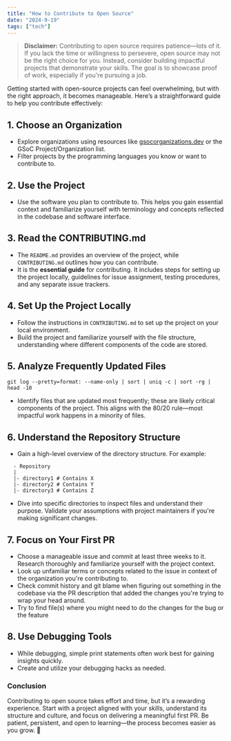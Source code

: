 ```yaml
---
title: "How to Contribute to Open Source"  
date: "2024-9-19"  
tags: ["tech"]  
---
```


> **Disclaimer:** Contributing to open source requires patience—lots of it. If you lack the time or willingness to persevere, open source may not be the right choice for you. Instead, consider building impactful projects that demonstrate your skills. The goal is to showcase proof of work, especially if you're pursuing a job.

Getting started with open-source projects can feel overwhelming, but with the right approach, it becomes manageable. Here’s a straightforward guide to help you contribute effectively:

## 1. **Choose an Organization**
- Explore organizations using resources like [gsocorganizations.dev](https://gsocorganizations.dev) or the GSoC Project/Organization list.
- Filter projects by the programming languages you know or want to contribute to.

## 2. **Use the Project**
- Use the software you plan to contribute to. This helps you gain essential context and familiarize yourself with terminology and concepts reflected in the codebase and software interface.

## 3. **Read the CONTRIBUTING.md**
- The `README.md` provides an overview of the project, while `CONTRIBUTING.md` outlines how you can contribute. 
- It is the **essential guide** for contributing. It includes steps for setting up the project locally, guidelines for issue assignment, testing procedures, and any separate issue trackers.

## 4. **Set Up the Project Locally**
- Follow the instructions in `CONTRIBUTING.md` to set up the project on your local environment.
- Build the project and familiarize yourself with the file structure, understanding where different components of the code are stored.

## 5. **Analyze Frequently Updated Files**
```
git log --pretty=format: --name-only | sort | uniq -c | sort -rg | head -10
```
- Identify files that are updated most frequently; these are likely critical components of the project. This aligns with the 80/20 rule—most impactful work happens in a minority of files.

## 6. **Understand the Repository Structure**
- Gain a high-level overview of the directory structure. For example:

```
  - Repository
  |
  |- directory1 # Contains X
  |- directory2 # Contains Y
  |- directory3 # Contains Z
```

- Dive into specific directories to inspect files and understand their purpose. Validate your assumptions with project maintainers if you're making significant changes.

## 7. **Focus on Your First PR**
- Choose a manageable issue and commit at least three weeks to it. Research thoroughly and familiarize yourself with the project context.
- Look up unfamiliar terms or concepts related to the issue in context of the organization you're contributing to.
- Check commit history and git blame when figuring out something in the codebase via the PR description that added the changes you're trying to wrap your head around. 
- Try to find file(s) where you might need to do the changes for the bug or the feature

## 8. **Use Debugging Tools**
- While debugging, simple print statements often work best for gaining insights quickly.
- Create and utilize your debugging hacks as needed.

### Conclusion
Contributing to open source takes effort and time, but it’s a rewarding experience. Start with a project aligned with your skills, understand its structure and culture, and focus on delivering a meaningful first PR. Be patient, persistent, and open to learning—the process becomes easier as you grow. 🚀
